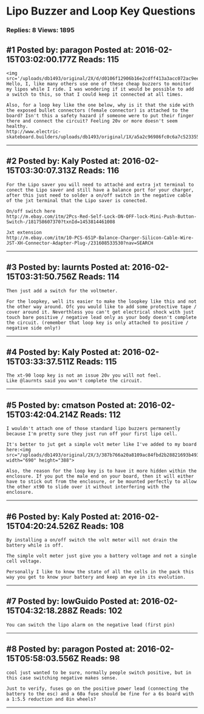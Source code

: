 # Lipo Buzzer and Loop Key Questions

### Replies: 8 Views: 1895

## \#1 Posted by: paragon Posted at: 2016-02-15T03:02:00.177Z Reads: 115

```
<img src='/uploads/db1493/original/2X/d/d0106f12906b16e2cdff413a3acc072ac9ee44cf.jpg'>
Hello, I, like many others use one of these cheap buzzers to monitor my lipos while I ride. I was wondering if it would be possible to add a switch to this, so that I could keep it connected at all times.

Also, for a loop key like the one below, why is it that the side with the exposed bullet connectors (female connector) is attached to the board? Isn't this a safety hazard if someone were to put their finger there and connect the circuit? Feeling 20v or more doesn't seem healthy.
http://www.electric-skateboard.builders/uploads/db1493/original/1X/a5a2c96986fc0c6a7c5233555124f7121f732895.jpg
```

---
## \#2 Posted by: Kaly Posted at: 2016-02-15T03:30:07.313Z Reads: 116

```
For the Lipo saver you will need to attaché and extra jxt terminal to conect the Lipo saver and still have a balance port for your charger, after this just need to solder a on/off switch in the negative cable of the jxt terminal that the Lipo saver is conected. 

On/off switch here 
http://m.ebay.com/itm/2Pcs-Red-Self-Lock-ON-OFF-lock-Mini-Push-Button-Switch-/181758607370?txnId=1453814461008

Jxt extension 
http://m.ebay.com/itm/10-PCS-6S1P-Balance-Charger-Silicon-Cable-Wire-JST-XH-Connector-Adapter-Plug-/231608533530?nav=SEARCH
```

---
## \#3 Posted by: laurnts Posted at: 2016-02-15T03:31:50.756Z Reads: 114

```
Then just add a switch for the voltmeter.

For the loopkey, well its easier to make the loopkey like this and not the other way around. Ofc you would like to add some protective tape / cover around it. Neverthless you can't get electrical shock with just touch bare positive / negative lead only as your body doesn't complete the circuit. (remember that loop key is only attached to positive / negative side only!)
```

---
## \#4 Posted by: Kaly Posted at: 2016-02-15T03:33:37.511Z Reads: 115

```
The xt-90 loop key is not an issue 20v you will not feel.
Like @laurnts said you won't complete the circuit.
```

---
## \#5 Posted by: cmatson Posted at: 2016-02-15T03:42:04.214Z Reads: 112

```
I wouldn't attach one of those standard lipo buzzers permanently because I'm pretty sure they just run off your first lipo cell. 

It's better to jut get a simple volt meter like I've added to my board here:<img src="/uploads/db1493/original/2X/3/387b766a20a8109ac84fbd2b28821693b493e272.jpg" width="690" height="388">

Also, the reason for the loop key is to have it more hidden within the enclosure. If you put the male end on your board, then it will either have to stick out from the enclosure, or be mounted perfectly to allow the other xt90 to slide over it without interfering with the enclosure.
```

---
## \#6 Posted by: Kaly Posted at: 2016-02-15T04:20:24.526Z Reads: 108

```
By installing a on/off switch the volt meter will not drain the battery while is off. 

The simple volt meter just give you a battery voltage and not a single cell voltage. 

Personally I like to know the state of all the cells in the pack this way you get to know your battery and keep an eye in its evolution.
```

---
## \#7 Posted by: lowGuido Posted at: 2016-02-15T04:32:18.288Z Reads: 102

```
You can switch the lipo alarm on the negative lead (first pin)
```

---
## \#8 Posted by: paragon Posted at: 2016-02-15T05:58:03.556Z Reads: 98

```
cool just wanted to be sure, normally people switch positive, but in this case switching negative makes sense.

Just to verify, fuses go on the positive power lead (connecting the battery to the esc) and a 60a fuse should be fine for a 6s board with a 1:5.5 reduction and 8in wheels?
```

---
